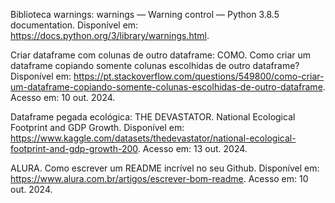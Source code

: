 Biblioteca warnings: warnings — Warning control — Python 3.8.5 documentation. Disponível em: https://docs.python.org/3/library/warnings.html.
 
Criar dataframe com colunas de outro dataframe: COMO. Como criar um dataframe copiando somente colunas escolhidas de outro dataframe? Disponível em: https://pt.stackoverflow.com/questions/549800/como-criar-um-dataframe-copiando-somente-colunas-escolhidas-de-outro-dataframe. Acesso em: 10 out. 2024.

Dataframe pegada ecológica: THE DEVASTATOR. National Ecological Footprint and GDP Growth. Disponível em: https://www.kaggle.com/datasets/thedevastator/national-ecological-footprint-and-gdp-growth-200. Acesso em: 13 out. 2024.

ALURA. Como escrever um README incrível no seu Github. Disponível em: https://www.alura.com.br/artigos/escrever-bom-readme. Acesso em: 10 out. 2024.
